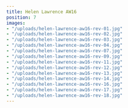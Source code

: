 ```yaml
---
title: Helen Lawrence AW16
position: 7
images:
- "/uploads/helen-lawrence-aw16-rev-01.jpg"
- "/uploads/helen-lawrence-aw16-rev-02.jpg"
- "/uploads/helen-lawrence-aw16-rev-03.jpg"
- "/uploads/helen-lawrence-aw16-rev-04.jpg"
- "/uploads/helen-lawrence-aw16-rev-07.jpg"
- "/uploads/helen-lawrence-aw16-rev-09.jpg"
- "/uploads/helen-lawrence-aw16-rev-11.jpg"
- "/uploads/helen-lawrence-aw16-rev-12.jpg"
- "/uploads/helen-lawrence-aw16-rev-13.jpg"
- "/uploads/helen-lawrence-aw16-rev-14.jpg"
- "/uploads/helen-lawrence-aw16-rev-16.jpg"
- "/uploads/helen-lawrence-aw16-rev-17.jpg"
- "/uploads/helen-lawrence-aw16-rev-18.jpg"
---
```


